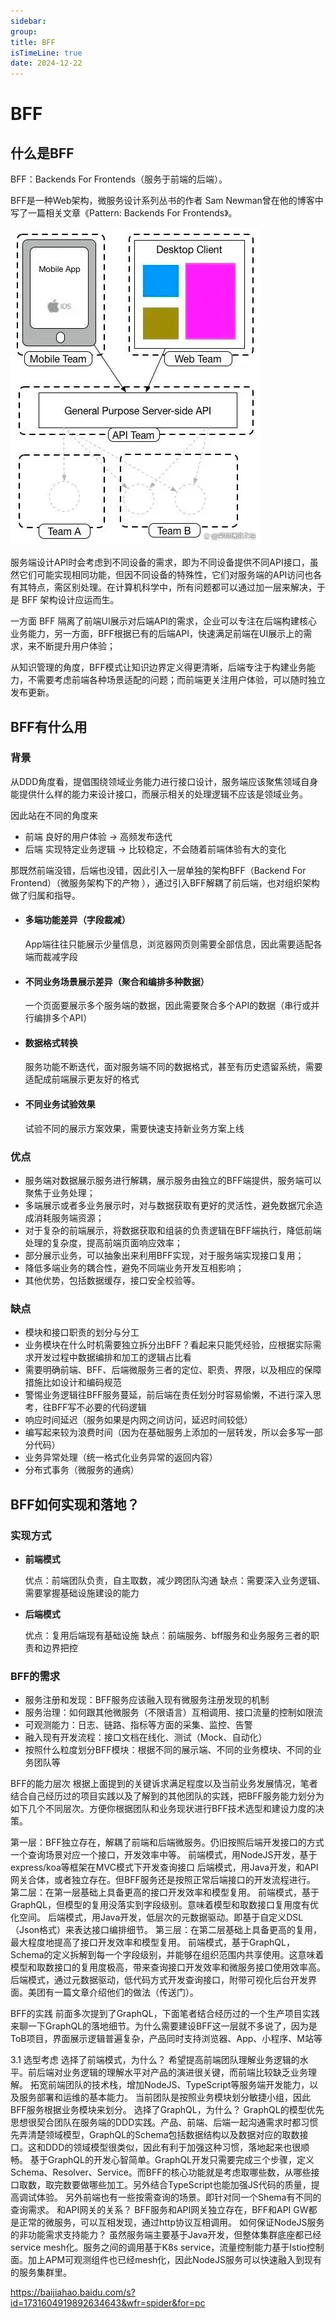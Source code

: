 ```yaml
---
sidebar:
group:
title: BFF
isTimeLine: true
date: 2024-12-22
---
```

# BFF

## 什么是BFF

BFF：Backends For Frontends（服务于前端的后端）。

BFF是一种Web架构，微服务设计系列丛书的作者 Sam Newman曾在他的博客中写了一篇相关文章《Pattern: Backends For Frontends》。

![img.png](img.png)

服务端设计API时会考虑到不同设备的需求，即为不同设备提供不同API接口，虽然它们可能实现相同功能，但因不同设备的特殊性，它们对服务端的API访问也各有其特点，需区别处理。在计算机科学中，所有问题都可以通过加一层来解决，于是 BFF 架构设计应运而生。

一方面 BFF 隔离了前端UI展示对后端API的需求，企业可以专注在后端构建核心业务能力，另一方面，BFF根据已有的后端API，快速满足前端在UI展示上的需求，来不断提升用户体验；

从知识管理的角度，BFF模式让知识边界定义得更清晰，后端专注于构建业务能力，不需要考虑前端各种场景适配的问题；而前端更关注用户体验，可以随时独立发布更新。

## BFF有什么用

### 背景

从DDD角度看，提倡围绕领域业务能力进行接口设计，服务端应该聚焦领域自身能提供什么样的能力来设计接口，而展示相关的处理逻辑不应该是领域业务。

因此站在不同的角度来

* 前端
  良好的用户体验 -> 高频发布迭代
* 后端
  实现特定业务逻辑 -> 比较稳定，不会随着前端体验有大的变化

那既然前端没错，后端也没错，因此引入一层单独的架构BFF（Backend For Frontend）（微服务架构下的产物    ），通过引入BFF解耦了前后端，也对组织架构做了归属和指导。

* #### 多端功能差异（字段裁减）

   App端往往只能展示少量信息，浏览器网页则需要全部信息，因此需要适配各端而裁减字段

* #### 不同业务场景展示差异（聚合和编排多种数据）

   一个页面要展示多个服务端的数据，因此需要聚合多个API的数据（串行或并行编排多个API）

* #### 数据格式转换

   服务功能不断迭代，面对服务端不同的数据格式，甚至有历史遗留系统，需要适配成前端展示更友好的格式

* #### 不同业务试验效果

   试验不同的展示方案效果，需要快速支持新业务方案上线
    
### 优点

* 服务端对数据展示服务进行解耦，展示服务由独立的BFF端提供，服务端可以聚焦于业务处理；
* 多端展示或者多业务展示时，对与数据获取有更好的灵活性，避免数据冗余造成消耗服务端资源；
* 对于复杂的前端展示，将数据获取和组装的负责逻辑在BFF端执行，降低前端处理的复杂度，提高前端页面响应效率；
* 部分展示业务，可以抽象出来利用BFF实现，对于服务端实现接口复用；
* 降低多端业务的耦合性，避免不同端业务开发互相影响；
* 其他优势，包括数据缓存，接口安全校验等。

### 缺点

* 模块和接口职责的划分与分工
* 业务模块在什么时机需要独立拆分出BFF？看起来只能凭经验，应根据实际需求开发过程中数据编排和加工的逻辑占比看
* 需要明确前端、BFF、后端微服务三者的定位、职责、界限，以及相应的保障措施比如设计和编码规范
* 警惕业务逻辑往BFF服务蔓延，前后端在责任划分时容易偷懒，不进行深入思考，往BFF写不必要的代码逻辑
* 响应时间延迟（服务如果是内网之间访问，延迟时间较低）
* 编写起来较为浪费时间（因为在基础服务上添加的一层转发，所以会多写一部分代码）
* 业务异常处理（统一格式化业务异常的返回内容）
* 分布式事务（微服务的通病）

## BFF如何实现和落地？

### 实现方式

* **前端模式**

    优点：前端团队负责，自主取数，减少跨团队沟通
    缺点：需要深入业务逻辑、需要掌握基础设施建设的能力

* **后端模式**

  优点：复用后端现有基础设施
  缺点：前端服务、bff服务和业务服务三者的职责和边界把控

### BFF的需求

* 服务注册和发现：BFF服务应该融入现有微服务注册发现的机制
* 服务治理：如何跟其他微服务（不限语言）互相调用、接口流量的控制如限流
* 可观测能力：日志、链路、指标等方面的采集、监控、告警
* 融入现有开发流程：接口文档在线化、测试（Mock、自动化）
* 按照什么粒度划分BFF模块：根据不同的展示端、不同的业务模块、不同的业务团队等


BFF的能力层次
根据上面提到的关键诉求满足程度以及当前业务发展情况，笔者结合自己经历过的项目实践以及了解到的其他团队的实践，把BFF服务能力划分为如下几个不同层次。方便你根据团队和业务现状进行BFF技术选型和建设力度的决策。

第一层：BFF独立存在，解耦了前端和后端微服务。仍旧按照后端开发接口的方式一个查询场景对应一个接口，开发效率中等。
前端模式，用NodeJS开发，基于express/koa等框架在MVC模式下开发查询接口
后端模式，用Java开发，和API网关合体，或者独立存在。但BFF服务还是按照正常后端接口的开发流程进行。
第二层：在第一层基础上具备更高的接口开发效率和模型复用。
前端模式，基于GraphQL，但模型的复用没落实到字段级别。意味着模型和取数接口复用度有优化空间。
后端模式，用Java开发，低层次的元数据驱动。即基于自定义DSL（Json格式）来表达接口编排细节。
第三层：在第二层基础上具备更高的复用，最大程度地提高了接口开发效率和模型复用。
前端模式，基于GraphQL，Schema的定义拆解到每一个字段级别，并能够在组织范围内共享使用。这意味着模型和取数接口的复用度极高，带来查询接口开发效率和微服务接口使用效率高。
后端模式，通过元数据驱动，低代码方式开发查询接口，附带可视化后台开发界面。美团有一篇文章介绍他们的做法（传送门）。


BFF的实践
前面多次提到了GraphQL，下面笔者结合经历过的一个生产项目实践来聊一下GraphQL的落地细节。为什么需要建设BFF这一层就不多说了，因为是ToB项目，界面展示逻辑普遍复杂，产品同时支持浏览器、App、小程序、M站等

3.1 选型考虑
选择了前端模式，为什么？
希望提高前端团队理解业务逻辑的水平。前后端对业务逻辑的理解水平对产品的演进很关键，而前端比较缺乏业务理解。
拓宽前端团队的技术栈，增加NodeJS、TypeScript等服务端开发能力，以及服务部署和运维的基本能力。
当前团队是按照业务模块划分敏捷小组，因此BFF服务根据业务模块来划分。
选择了GraphQL，为什么？
GraphQL的模型优先思想很契合团队在服务端的DDD实践。产品、前端、后端一起沟通需求时都习惯先弄清楚领域模型，GraphQL的Schema包括数据结构以及数据对应的取数接口。这和DDD的领域模型很类似，因此有利于加强这种习惯，落地起来也很顺畅。
基于GraphQL的开发心智简单。GraphQL开发只需要完成三个步骤，定义Schema、Resolver、Service。而BFF的核心功能就是考虑取哪些数，从哪些接口取数，取完数要做哪些加工。另外结合TypeScript也能加强JS代码的质量，提高调试体验。
另外前端也有一些按需查询的场景。即针对同一个Shema有不同的查询需求。
和API网关的关系？
BFF服务和API网关独立存在，BFF和API GW都是正常的微服务，可以互相发现，通过http协议互相调用。
如何保证NodeJS服务的非功能需求支持能力？
虽然服务端主要基于Java开发，但整体集群底座都已经service mesh化。服务之间的调用基于K8s service，流量控制能力基于Istio控制面。加上APM可观测组件也已经mesh化，因此NodeJS服务可以快速融入到现有的服务集群里。




https://baijiahao.baidu.com/s?id=1731604919892634643&wfr=spider&for=pc










